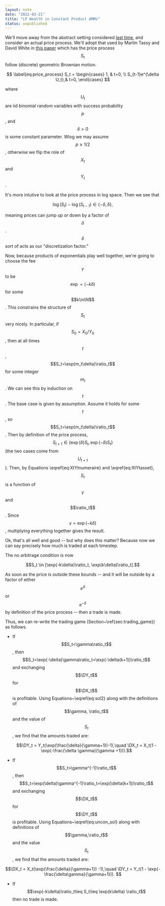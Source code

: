 ```yaml
---
layout: note 
date: "2022-03-21" 
title: "LP Wealth in Constant Product AMMs"
status: unpublished
---
```


$$
\newcommand{\N}{\mathbb{N}}
\newcommand{\ratio}{\Lambda}
\newcommand{\DX}{\Delta X}
\newcommand{\DY}{\Delta Y}
$$

We'll move away from the abstract setting considered [last time](/research_notes/amms/), and consider an actual price process. We'll adopt that used by Martin Tassy and David White in [this paper](https://math.dartmouth.edu/~mtassy/articles/AMM_returns.pdf) which has the price process $$S_t$$ follow (discrete) geometric Brownian motion. 

$$
\label{eq:price_process}
    S_t = 
    \begin{cases}
    1, & t=0, \\
    S_{t-1}e^{\delta U_t},& t>0,
    \end{cases}
$$

where $$U_t$$ are iid binomial random variables with success probability $$p$$, and $$\delta>0$$ is some constant parameter. Wlog we may assume $$p\geq 1/2$$, otherwise we flip the role of $$X_t$$ and $$Y_t$$. 

It's more intutive to look at the price process in log space. Then we see that 

$$\log(S_t)-\log(S_{t-1})\in\{-\delta,\delta\},$$

meaning prices can jump up or down by a factor of $$\delta$$. $$\delta$$ sort of acts as our "discretization factor." 

Now, because products of exponentials play well together, we're going to choose the fee $$\gamma$$ to be $$\exp=(-k\delta)$$ for some $$k\in\N$$. This constrains the structure of $$S_t$$ very nicely. In particular, if $$S_0=X_0/Y_0$$, then at all times $$t$$, $$S_t=\exp(m_t\delta)\ratio_t$$ for some integer $$m_t$$. We can see this by induction on $$t$$. The base case is given by assumption. Assume it holds for some $$t$$, so $$S_t=\exp(m_t\delta)\ratio_t$$. Then by definition of the price process, $$S_{t+1}\in\{\exp(\delta)S_t,\exp(-\delta)S_t\}$$ (the two cases come from $$U_{t+1}$$). Then, by Equations \eqref{eq:XtYtnumeraire} and \eqref{eq:XtYtasset}, $$S_t$$ is a function of $$\gamma$$ and $$\ratio_t$$. Since $$\gamma=\exp(-k\delta)$$, multiplying everything together gives the result. 


Ok, that's all well and good -- but why does this matter? Because now we can say precisely how much is traded at each timestep. 

The no arbitrage condition is now 

$$S_t \in [\exp(-k\delta)\ratio_t, \exp(k\delta)\ratio_t].$$ 

As soon as the price is outside these bounds -- and it will be outside by a factor of either $$e^\delta$$ or $$e^{-\delta}$$ by definition of the price process -- then a trade is made. 

Thus, we can re-write the trading game (Section~\ref{sec:trading_game}) as follows. 


- If $$S_t<\gamma\ratio_t$$, then $$S_t=\exp(-\delta)\gamma\ratio_t=\exp(-\delta(k+1))\ratio_t$$ and exchanging $$\DY_t$$ for $$\DX_t$$ is profitable. Using Equations~\eqref{eq:sol2} along with the definitions of $$\gamma, \ratio_t$$ and the value of $$S_t$$, we find that the amounts traded are: 

    $$\DY_t = Y_t(\exp(\frac{\delta}{\gamma+1})-1),\quad \DX_t = X_t(1 - \exp(-\frac{\delta \gamma}{\gamma +1})).$$

- If $$S_t>\gamma^{-1}\ratio_t$$, then $$S_t=\exp(\delta)\gamma^{-1}\ratio_t=\exp(\delta(k+1))\ratio_t$$ and exchanging $$\DX_t$$ for $$\DY_t$$ is profitable. Using Equations~\eqref{eq:uncon_sol} along with definitions of $$\gamma,\ratio_t$$ and the value $$S_t$$, we find that the amounts traded are: 

$$\DX_t = X_t(\exp(\frac{\delta}{\gamma+1}) -1),\quad \DY_t = Y_t(1 - \exp(-\frac{\delta\gamma}{\gamma+1})). $$

- If $$\exp(-k\delta)\ratio_t\leq S_t\leq \exp(k\delta) \ratio_t$$ then no trade is made. 




